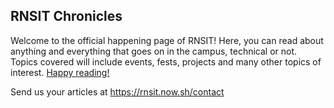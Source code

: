 ## RNSIT Chronicles

Welcome to the official happening page of RNSIT! Here, you can read about anything and everything that goes on in the campus, technical or not. Topics covered will include events, fests, projects and many other topics of interest. [Happy reading! ](https://rnsit.now.sh)  

Send us your articles at https://rnsit.now.sh/contact
